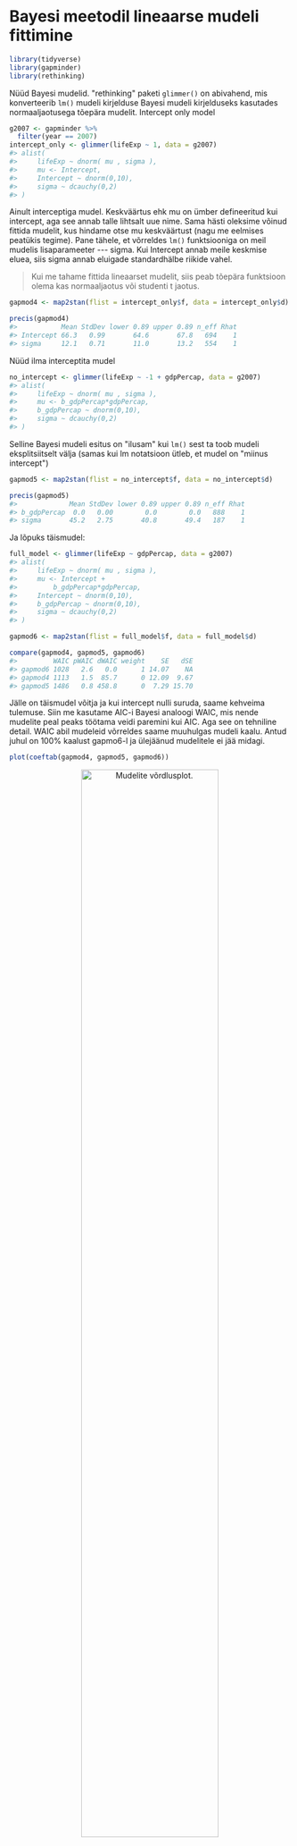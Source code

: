 

# Bayesi meetodil lineaarse mudeli fittimine


```r
library(tidyverse)
library(gapminder)
library(rethinking)
```

Nüüd Bayesi mudelid. 
"rethinking" paketi `glimmer()` on abivahend, mis konverteerib `lm()` mudeli kirjelduse Bayesi mudeli kirjelduseks kasutades normaaljaotusega tõepära mudelit.
Intercept only model

```r
g2007 <- gapminder %>% 
  filter(year == 2007)
intercept_only <- glimmer(lifeExp ~ 1, data = g2007)
#> alist(
#>     lifeExp ~ dnorm( mu , sigma ),
#>     mu <- Intercept,
#>     Intercept ~ dnorm(0,10),
#>     sigma ~ dcauchy(0,2)
#> )
```

Ainult interceptiga mudel. 
Keskväärtus ehk mu on ümber defineeritud kui intercept, aga see annab talle lihtsalt uue nime. 
Sama hästi oleksime võinud fittida mudelit, kus hindame otse mu keskväärtust (nagu me eelmises peatükis tegime). 
Pane tähele, et võrreldes `lm()` funktsiooniga on meil mudelis lisaparameeter --- sigma. 
Kui Intercept annab meile keskmise eluea, siis sigma annab eluigade standardhälbe riikide vahel.

> Kui me tahame fittida lineaarset mudelit, siis peab tõepära funktsioon olema kas normaaljaotus või studenti t jaotus.



```r
gapmod4 <- map2stan(flist = intercept_only$f, data = intercept_only$d)
```




```r
precis(gapmod4)
#>           Mean StdDev lower 0.89 upper 0.89 n_eff Rhat
#> Intercept 66.3   0.99       64.6       67.8   694    1
#> sigma     12.1   0.71       11.0       13.2   554    1
```

Nüüd ilma interceptita mudel

```r
no_intercept <- glimmer(lifeExp ~ -1 + gdpPercap, data = g2007)
#> alist(
#>     lifeExp ~ dnorm( mu , sigma ),
#>     mu <- b_gdpPercap*gdpPercap,
#>     b_gdpPercap ~ dnorm(0,10),
#>     sigma ~ dcauchy(0,2)
#> )
```

Selline Bayesi mudeli esitus on "ilusam" kui `lm()` sest ta toob mudeli eksplitsiitselt välja (samas kui lm notatsioon ütleb, et mudel on "miinus intercept") 


```r
gapmod5 <- map2stan(flist = no_intercept$f, data = no_intercept$d)
```





```r
precis(gapmod5)
#>             Mean StdDev lower 0.89 upper 0.89 n_eff Rhat
#> b_gdpPercap  0.0   0.00        0.0        0.0   888    1
#> sigma       45.2   2.75       40.8       49.4   187    1
```

Ja lõpuks täismudel:

```r
full_model <- glimmer(lifeExp ~ gdpPercap, data = g2007)
#> alist(
#>     lifeExp ~ dnorm( mu , sigma ),
#>     mu <- Intercept +
#>         b_gdpPercap*gdpPercap,
#>     Intercept ~ dnorm(0,10),
#>     b_gdpPercap ~ dnorm(0,10),
#>     sigma ~ dcauchy(0,2)
#> )
```




```r
gapmod6 <- map2stan(flist = full_model$f, data = full_model$d)
```




```r
compare(gapmod4, gapmod5, gapmod6)
#>         WAIC pWAIC dWAIC weight    SE   dSE
#> gapmod6 1028   2.6   0.0      1 14.07    NA
#> gapmod4 1113   1.5  85.7      0 12.09  9.67
#> gapmod5 1486   0.8 458.8      0  7.29 15.70
```

Jälle on täismudel võitja ja kui intercept nulli suruda, saame kehveima tulemuse.
Siin me kasutame AIC-i Bayesi analoogi WAIC, mis nende mudelite peal peaks töötama veidi paremini kui AIC. 
Aga see on tehniline detail.
WAIC abil mudeleid võrreldes saame muuhulgas mudeli kaalu. 
Antud juhul on 100% kaalust gapmo6-l ja ülejäänud mudelitele ei jää midagi.


```r
plot(coeftab(gapmod4, gapmod5, gapmod6))
```

<div class="figure" style="text-align: center">
<img src="13_bayes-linear-model_files/figure-html/unnamed-chunk-15-1.png" alt="Mudelite võrdlusplot." width="70%" />
<p class="caption">(\#fig:unnamed-chunk-15)Mudelite võrdlusplot.</p>
</div>


Viime SKP andmed log-skaalasse ja proovime uuesti. See tähendab, et me arvame, et iga SKP kümnekordne tõus võiks kaasa tuua eluea tõusu x aasta võrra.

```r
g2007 <- g2007 %>% 
  mutate(l_GDP = log10(gdpPercap))
# glimmer(lifeExp ~ -1 + l_GDP, data = g2007)
gapmod7 <- map2stan(alist(
    lifeExp ~ dnorm(mu, sigma),
    mu <- b_gdp * l_GDP,
    b_gdp ~ dnorm(0, 10),
    sigma ~ dcauchy(0, 2)
), data = g2007)

gapmod8 <- map2stan(alist(
    lifeExp ~ dnorm(mu, sigma),
    mu <- Intercept + b_gdp * l_GDP,
    Intercept ~ dnorm(0, 100),
    b_gdp ~ dnorm(0, 10),
    sigma ~ dcauchy(0, 2)
), data = g2007)
```




```r
compare(gapmod4, gapmod5, gapmod6, gapmod7, gapmod8)
#>         WAIC pWAIC dWAIC weight    SE   dSE
#> gapmod7  965   3.0   0.0   0.53 25.11    NA
#> gapmod8  966   3.8   0.2   0.47 25.37  2.56
#> gapmod6 1028   2.6  62.4   0.00 14.07 18.21
#> gapmod4 1113   1.5 148.1   0.00 12.09 23.18
#> gapmod5 1486   0.8 521.1   0.00  7.29 26.82
```


<div class="figure" style="text-align: center">
<img src="13_bayes-linear-model_files/figure-html/unnamed-chunk-19-1.png" alt="Log skaalas töötab nulli surutud interceptiga mudel sama hästi kui täismudel. See ei ole paraku mudeldamise üldine omadus." width="70%" />
<p class="caption">(\#fig:unnamed-chunk-19)Log skaalas töötab nulli surutud interceptiga mudel sama hästi kui täismudel. See ei ole paraku mudeldamise üldine omadus.</p>
</div>

Kuna Bayesi mudelite fittimine on keerulisem kui `lm()` abil, on eriti tähtis fititud mudel välja plottida. 
See on esimene kaitseliin lollide vigade ja halvasti jooksvate Markovi ahelate vastu. 

Kui Bayesi mudeleid on raskem fittida, siis milleks me peaksime neid eelistama tavalistele vähimruutude meetodil fititud mudelitele? 
Tegelikult alati ei peagi. 
Aga siiski, Bayesi mudelid sisaldavad eksplitsiitset veakomonenti (sigma), mis on kasulik mudelist uusi andmeid ennustades. 
Samuti annavad nad parima hinnangu ebakindlusele parmeetrite väärtuste hinnangute ümber, võimaldavad mudeli fittimisel siduda andmeid taustainfoga (prior) ning, mis kõige tähtsam, võimaldavad paindlikumalt fittida hierarhilisi mudeleid (nende juurde tuleme hiljem). 

Samas, kui prior on väheinformatiivne, siis Bayesi hinnangud mudeli koefitsientide kõige tõenäolisematele väärtustele on praktiliselt samad, kui vähimruutude meetodiga `lm()` abil saadud punkt-hinnangud.

Siin me fitime pedagooglistel kaalutlustel kõike Bayesiga aga praktikas jätavad paljud mõistlikud inimesed Bayesi hierarhiliste mudelite jaoks ja kasutavad lihtsate mudelite jaoks `lm()`. 

Tagasi gapmod7 ja gapmod8 mudelite juurde. 
Plotime nende koefitsiendid koos usalduspiiridega.

```r
plot(coeftab(gapmod7, gapmod8))
```

<div class="figure" style="text-align: center">
<img src="13_bayes-linear-model_files/figure-html/unnamed-chunk-20-1.png" alt="Mudelite võrdlusplot." width="70%" />
<p class="caption">(\#fig:unnamed-chunk-20)Mudelite võrdlusplot.</p>
</div>

Pane tähele, et gapmod8 "b_gdp" koefitsiendi posteerior on palju laiem kui gapmod7 "b_gdp" oma.
See on üldine nähtus, mis tuleneb sellest, et gapmod7-s on vähem parameetreid. 
**Iga lisatud parameeter kipub vähendama teiste parameetrite hindamise täpsust.**

## Ennustused mudelist {-}

Kuidas plottida meie hinnangud ebakindlusele parameetri tegeliku väärtuse ümber?
Siin tuleb appi `rethinking::link()`.

Nii tõmbame posteriorist igale meie andmetes esinevale log GDP väärtusele vastavad 1000 ennustust keskmise eluea kohta sellel l_GDP väärtusel: 


```r
linked <- link(gapmod8)
linked <- as_tibble(linked)
linked_mean <- apply(linked, 2, HPDI, prob = 0.95)
```

Sel viisil saab tabeli, kus igale 142-le andmepunktist vastab üks veerg, milles on 1000 posteeriorist arvutatud ennustust lifeExp väärtusele.

Praktikas soovime aga enamasti meie poolt ette antud l_GDP väärtustel põhinevaid ennustusi keskmise eluea kohta. See käib nii:


```r
# link() draws from the posterior 1000 mu values for each l_GDP value in the width object; out pops a table with 1000 rows and 41 columns. 
mu1 <- as_tibble(link(gapmod8, data = list(l_GDP = seq(2, 6, 0.1))))
#> [ 100 / 1000 ][ 200 / 1000 ][ 300 / 1000 ][ 400 / 1000 ][ 500 / 1000 ][ 600 / 1000 ][ 700 / 1000 ][ 800 / 1000 ][ 900 / 1000 ][ 1000 / 1000 ]
```

Nüüd on meil mu1 objektis 41 l_GDP väärtust, millest igale vastab 1000 ennustust keskmise eluea kohta sellel l_GDP-l. 
Järgmiseks arvutame igale neist 41-st tulbast keskmise ja 95% HPDI ning plotime need koos andmepunktidega kasutades base-R graafikasüsteemi.


Pane tähele, et hall riba näitab ebakindlust ennustuse ümber keskmisele elueale üle kõikide riikide, mis võiksid sellist l_GDP-d omada (ehk ebakindlust regressioonijoonele). 
Kui me aga tahame ennustada ka keskmiste eluigade varieeruvust riigi tasemel (kasutades Bayesi hinnangut sigma parameetrile), siis on meil vaja `sim()` funktsiooni:


```r
mu.mean <- apply(mu1, 2, mean) # applies the FUN mean() to each column
mu.HPDI <- apply(mu1, 2, HPDI, prob = 0.95) %>% 
  t() %>% 
  as_data_frame()
mu.HPDI <- bind_cols(width = seq(2, 6, 0.1), mu.HPDI)
colnames(mu.HPDI) <- c("width", "lower", "upper")
sim.length <- as_tibble(sim(gapmod8, data = list(l_GDP = seq(2, 6, 0.1))))
#> [ 100 / 1000 ][ 200 / 1000 ][ 300 / 1000 ][ 400 / 1000 ][ 500 / 1000 ][ 600 / 1000 ][ 700 / 1000 ][ 800 / 1000 ][ 900 / 1000 ][ 1000 / 1000 ]
height.PI <- sapply(sim.length, PI, prob = 0.95, simplify = FALSE) %>% 
  do.call(rbind,. )
height.PI <- cbind(width = seq(2, 6, 0.1), height.PI) %>% as_tibble()
colnames(height.PI) <- c("width", "lower", "upper")
```


```r
library(viridis)
ggplot(g2007) +
  geom_point(aes(l_GDP, lifeExp, color = continent)) +
  geom_line(data = data_frame(width = seq(2, 6, 0.1), mu.mean), aes(width, mu.mean)) +
  geom_ribbon(data = mu.HPDI, aes(x = width, ymin = lower, ymax = upper), 
              fill = "grey5", alpha = 0.1) +
  geom_ribbon(data = height.PI, aes(x = width, ymin = lower, ymax = upper), 
              fill = "grey50", alpha = 0.1) +
  labs(caption = "Dark grey, 95% HDPI - highest posterior density.\nLight grey, 95% PI - percentile interval.") +
  theme(legend.title = element_blank()) +
  scale_color_viridis(discrete = TRUE)
```

<div class="figure" style="text-align: center">
<img src="13_bayes-linear-model_files/figure-html/unnamed-chunk-24-1.png" alt="Ennustused mudelist." width="70%" />
<p class="caption">(\#fig:unnamed-chunk-24)Ennustused mudelist.</p>
</div>

Nüüd ütleb laiem hall ala, et me oleme üsna kindlad, et nende riikide puhul, mille puhul mudel töötab, kohtame individaalsete riikide keskmiseid eluigasid halli ala sees ja mitte sealt väljas. 
Nagu näha, on meil ka riike, mis jäävad hallist alast kaugele ja mille keskmine eluiga on kõvasti madalam, kui mudel ennustab. 
Need on äkki riigid, kus parasjagu on sõda üle käinud ja mille eluiga ei ole näiteks seetõttu SKP-ga lihtsas põhjuslikus seoses. 
Igal juhul tasuks need ükshaaval üle vaadata sest punktid, mida mudel ei seleta, võivad varjata endas mõnd huvitavat saladust, mis pikisilmi ootab avastajat. 
Lisaks: pane tähele, et mudel eeldab, et riikide keskmise eluea SD on muutumatu igal GDP väärtusel.


Kuidas saada ennustusi kindlale l_GDP väärtusele? Näiteks tulp V10 vastab l_GDP väärtusele 2.9. Järgnevalt arvutame oodatavad keskmised eluead sellele SKP väärtusele (fiksionaalsetele riikidele, millel võiks olla täpselt selline SKP):

```r
dens(sim.length$V10)
HPDI(sim.length$V10, prob = 0.95)
#> |0.95 0.95| 
#>  39.1  66.1
```

<div class="figure" style="text-align: center">
<img src="13_bayes-linear-model_files/figure-html/unnamed-chunk-25-1.png" alt="Ennustus mudelist kindlale log GDP väärtusele." width="70%" />
<p class="caption">(\#fig:unnamed-chunk-25)Ennustus mudelist kindlale log GDP väärtusele.</p>
</div>

Nagu näha, võib mudeli kohaselt sellise riigi keskmine eluiga tulla nii madal, kui 40 aastat ja nii kõrge kui 67 aastat.

## Lognormaalne tõepäramudel {-}

See mudel on alternatiiv andmete logaritmimisele, kui Y-muutuja (see muutuja, mille väärtust te ennustate) on lognormaalse jaotusega. 


> Lognormaalne Y-i tõepäramudel on mittelineaarne. Lognormaaljaotus defineetitakse üle mu ja sigma, mis aga vastavd hoopis log(Y) normaaljaotuse mu-le ja sigmale.

Lognormaalse mudeli koefitsiendid mu ja sigma annavad keskmise ja standardhälbe log(y)-le, mitte y-le! Seega tuleb need koefitsiendid lineaarse mudeli andmeskaalas tõlgendamiseks ümber arvutada. 

$$e^\mu = \mu^*$$ 
 
 kus $\mu^*$ on geomeetriline keskmine ehk mediaan


$$e^\sigma = \sigma^*$$ 

kus $\sigma^*$ on multiplikatiivne standardhälve

$\mu^*$ korda/jagatud $\sigma^*$ katab 68% lognormaaljaotusest, ja 2 $\sigma^*$ katab 96% jaotusest.

Lognormaaljaotuse parameetrite põhjal on võimalik arvutada ka tavalised additiivsed keskväärtused ja standardhälbed, aga oluliselt keerulisemate valemitega:

$$e^\mu e^{\frac{\sigma^2}2} = \mu$$

kus saadud $\mu$ on tavaline additiivne keskväärtus (aritmeetiline keskmine)



$$e^{\sigma^2}(e^{\sigma^2} - 1)e^{2\sigma} =\sigma$$

 ja saadud $\sigma$ on tavaline additiivne standardhälve


Seekord ennustame GDP-d keskmise eluea põhjal (mis, nagu näha jooniselt, ei ole küll päris lognormaalne).

<div class="figure" style="text-align: center">
<img src="13_bayes-linear-model_files/figure-html/unnamed-chunk-26-1.png" alt="SKP-de jaotus" width="70%" />
<p class="caption">(\#fig:unnamed-chunk-26)SKP-de jaotus</p>
</div>

Mustaga on näidatud empiiriline SKP jaotus, rohelisega fititud lognormaalne mudel sellest samast jaotusest. Järgnevalt ennustame SKP-d keskmise eluea põhjal, milleks fitime lognormaalse tõepäramudeli, kus mu on ümber defineeritud regressioonivõrrandiga:


```r
m_ln1 <- map2stan(
  alist(
   gdpPercap  ~ dlnorm( mu , sigma ),
    mu <- a + b * lifeExp,
    a ~ dnorm( 0, 10 ),
    b ~ dnorm( 0, 10 ),
    sigma ~ dcauchy( 0, 2 ) 
   ), 
  data = g2007, 
  start = list( a = 3, b = 0, sigma = 0.5 ) 
  )
```





```r
precis(m_ln1)
#>       Mean StdDev lower 0.89 upper 0.89 n_eff Rhat
#> a     2.48   0.38       1.87       3.08   283    1
#> b     0.09   0.01       0.08       0.10   287    1
#> sigma 0.81   0.05       0.74       0.88   294    1
```

Kuna meil on tegemist mitte-lineaarse mudeliga, sõltub tõusu ($\beta$) väärtus ka mudeli interceptist: $\beta = exp(\alpha + \beta)-exp(\alpha)$. See ei ole lineaarne seos: $\beta$ omab seda suuremat mõju efektile (tõusule), mida suurem on $\alpha$. 

Kui meil on tegu binaarse prediktoriga, siis kodeerime selle 2 taset kui -1 ja 1. Sellises mudelis on tõus sama, mis efekti suurus ES, ja $ES = exp(\alpha + \beta)-exp(\alpha-\beta)$


```r
a <- seq( 0, 10, length.out = 1000 )
b <- 2
b1 <- 3
y <- exp( a + b ) - exp( a )
y1 <- exp( a + b1 ) - exp( a )

plot( a, y, type = "l", xlab = "a value", ylab = "slope" )
lines( a, y1, col = "red" )
```

<div class="figure" style="text-align: center">
<img src="13_bayes-linear-model_files/figure-html/unnamed-chunk-30-1.png" alt="Mudeli tõus sõltub interceptist." width="70%" />
<p class="caption">(\#fig:unnamed-chunk-30)Mudeli tõus sõltub interceptist.</p>
</div>

Must joon näitab mudeli tõusu sõltuvust parameetri a väärtusest, kui parameeter b = 2. Punane joon teeb sedasama, kui b = 3.

Selline on siis mudeli tõusude (beta) posteerior:


```r
s_ln1 <- extract.samples( m_ln1 ) %>% as.data.frame()
beta <- exp(s_ln1$a + s_ln1$b) - exp(s_ln1$a)
```


```r
dens(beta)
```

<div class="figure" style="text-align: center">
<img src="13_bayes-linear-model_files/figure-html/unnamed-chunk-32-1.png" alt="Mudeli tõusude (beta) posteerior." width="70%" />
<p class="caption">(\#fig:unnamed-chunk-32)Mudeli tõusude (beta) posteerior.</p>
</div>

Lognormaaljaotusega mudelis täidab normaaljaotusega mudeli intercepti rolli eelkõige mediaan, mis on defineeritud kui exp(a), aga arvutada saab ka keskmise:

```r
i_median <- exp(s_ln1$a)
mean(i_median)
#> [1] 12.8
i_mean <- exp(s_ln1$a + (s_ln1$sigma ^ 2) / 2)
mean(i_mean)
#> [1] 17.8
```

Siin ennustame fititud mudelist uusi andmeid (väljamõeldud riikide rikkust):


```r
sim_ci <- sim(m_ln1) %>% 
  as_tibble() %>% 
  apply(2, HPDI, prob = 0.95)
#> [ 100 / 1000 ][ 200 / 1000 ][ 300 / 1000 ][ 400 / 1000 ][ 500 / 1000 ][ 600 / 1000 ][ 700 / 1000 ][ 800 / 1000 ][ 900 / 1000 ][ 1000 / 1000 ]
```



```r
ggplot(g2007, aes(lifeExp, gdpPercap)) + 
  geom_point(aes(color = continent), size = 0.8) +
  geom_ribbon(aes( ymin = sim_ci[1,], ymax = sim_ci[2,]), alpha = 0.2) +
  scale_color_viridis(discrete = TRUE)
```

<div class="figure" style="text-align: center">
<img src="13_bayes-linear-model_files/figure-html/unnamed-chunk-35-1.png" alt="Ennustus mudelist." width="70%" />
<p class="caption">(\#fig:unnamed-chunk-35)Ennustus mudelist.</p>
</div>


Ka see mudel jääb hätta Aafrika outlieritega, mille eluiga ei suuda ennustada rikkust.
